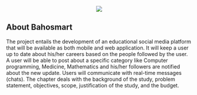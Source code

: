 <p align="center"><img src="https://www.dropbox.com/s/xyie7gftfvcga27/bahosmart.png?dl=0"></p>



## About Bahosmart

The project entails the development of an educational social media platform that will be available as both mobile and web application. It will keep a user up to date about his/her careers based on the people followed by the user. A user will be able to post about a specific category like Computer programming, Medicine, Mathematics and his/her followers are notified about the new update. Users will communicate with real-time messages (chats).
The chapter deals with the background of the study, problem statement, objectives, scope, justification of the study, and the budget.
